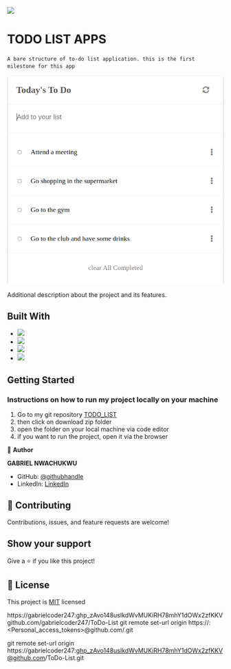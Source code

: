 ![](https://img.shields.io/badge/Microverse-blueviolet)

# TODO LIST APPS

`A bare structure of to-do list application. this is the first milestone for this app`

![screenshot](tod-do-list.png)

Additional description about the project and its features.

## Built With

- ![](https://camo.githubusercontent.com/49fbb99f92674cc6825349b154b65aaf4064aec465d61e8e1f9fb99da3d922a1/68747470733a2f2f696d672e736869656c64732e696f2f62616467652f68746d6c352d2532334533344632362e7376673f7374796c653d666f722d7468652d6261646765266c6f676f3d68746d6c35266c6f676f436f6c6f723d7768697465)
- ![](https://camo.githubusercontent.com/e6b67b27998fca3bccf4c0ee479fc8f9de09d91f389cccfbe6cb1e29c10cfbd7/68747470733a2f2f696d672e736869656c64732e696f2f62616467652f637373332d2532333135373242362e7376673f7374796c653d666f722d7468652d6261646765266c6f676f3d63737333266c6f676f436f6c6f723d7768697465)
- ![](https://camo.githubusercontent.com/aeddc848275a1ffce386dc81c04541654ca07b2c43bbb8ad251085c962672aea/68747470733a2f2f696d672e736869656c64732e696f2f62616467652f6a6176617363726970742d2532333332333333302e7376673f7374796c653d666f722d7468652d6261646765266c6f676f3d6a617661736372697074266c6f676f436f6c6f723d253233463744463145)
- ![](https://camo.githubusercontent.com/cfb221c05f485331b66bcf123878fc7de981faffc16fe430ff53bb1ad4f41aad/68747470733a2f2f696d672e736869656c64732e696f2f62616467652f7765627061636b2d2532333844443646392e7376673f7374796c653d666f722d7468652d6261646765266c6f676f3d7765627061636b266c6f676f436f6c6f723d626c61636b)



## Getting Started
### Instructions on how to run my project locally on your machine
1. Go  to my git repository [TODO_LIST](https://github.com/gabrielcoder247/ToDo-List/milestone-1)
2. then click on download zip folder
3. open the folder on your local machine via code editor
4. if you want to run the project, open it via the browser



👤 **Author**

**GABRIEL NWACHUKWU**

- GitHub: [@githubhandle](https://github.com/gabrielcoder247)
- LinkedIn: [LinkedIn](https://www.linkedin.com/in/gabriel-nwachukwu-209613173/)


## 🤝 Contributing

Contributions, issues, and feature requests are welcome!


## Show your support

Give a ⭐️ if you like this project!


## 📝 License

This project is [MIT](./MIT.md) licensed

https://gabrielcoder247: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github.com/gabrielcoder247/ToDo-List
git remote set-url origin https://<username>:<Personal_access_tokens>@github.com/<your github repository name>.git



git remote set-url origin https://gabrielcoder247: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@github.com/ToDo-List.git

